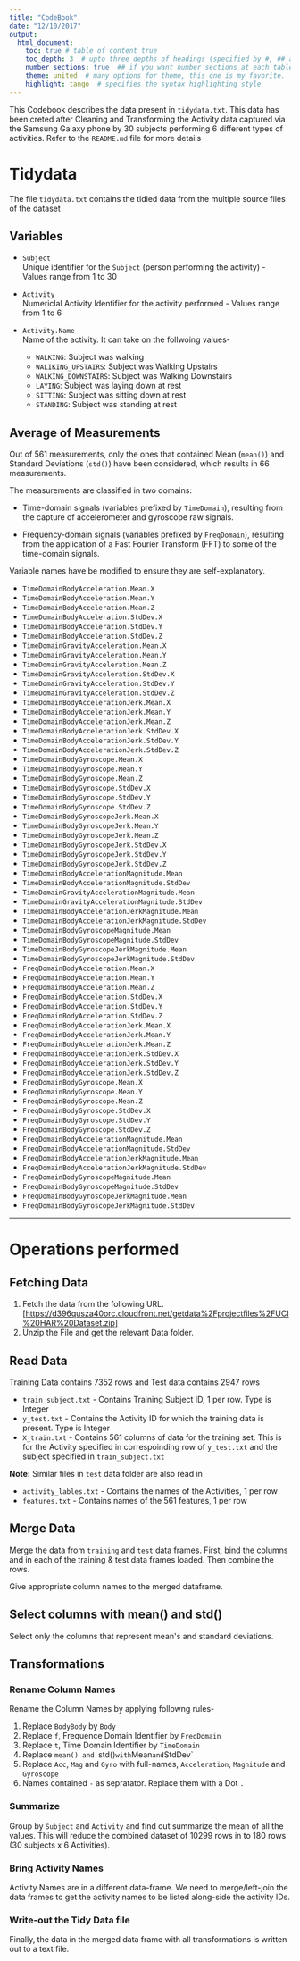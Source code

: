 ```yaml
---
title: "CodeBook"
date: "12/10/2017"
output: 
  html_document:
    toc: true # table of content true
    toc_depth: 3  # upto three depths of headings (specified by #, ## and ###)
    number_sections: true  ## if you want number sections at each table header
    theme: united  # many options for theme, this one is my favorite.
    highlight: tango  # specifies the syntax highlighting style
---
```


This Codebook describes the data present in `tidydata.txt`. This data has been creted after Cleaning and Transforming the Activity data captured via the Samsung Galaxy phone by 30 subjects performing 6 different types of activities. Refer to the `README.md` file for more details

# Tidydata 
The file `tidydata.txt` contains the tidied data from the multiple source files of the dataset

## Variables

* `Subject`  
Unique identifier for the `Subject` (person performing the activity) - Values range from 1 to 30  

* `Activity`  
Numericlal Activity Identifier for the activity performed - Values range from 1 to 6  

* `Activity.Name`  
Name of the activity. It can take on the follwoing values-  

    - `WALKING`: Subject was walking
    - `WALIKING_UPSTAIRS`: Subject was Walking Upstairs
    - `WALKING_DOWNSTAIRS`: Subject was Walking Downstairs
    - `LAYING`: Subject was laying down at rest
    - `SITTING`: Subject was sitting down at rest
    - `STANDING`: Subject was standing at rest

## Average of Measurements
Out of 561 measurements, only the ones that contained Mean (`mean()`) and Standard Deviations (`std()`) have been considered, which results in 66 measurements.

The measurements are classified in two domains:
* Time-domain signals (variables prefixed by `TimeDomain`), resulting from the capture of accelerometer and gyroscope raw signals.

* Frequency-domain signals (variables prefixed by `FreqDomain`), resulting from the application of a Fast Fourier Transform (FFT) to some of the time-domain signals.

Variable names have be modified to ensure they are self-explanatory.

* `TimeDomainBodyAcceleration.Mean.X`
* `TimeDomainBodyAcceleration.Mean.Y`
* `TimeDomainBodyAcceleration.Mean.Z`
* `TimeDomainBodyAcceleration.StdDev.X`
* `TimeDomainBodyAcceleration.StdDev.Y`
* `TimeDomainBodyAcceleration.StdDev.Z`
* `TimeDomainGravityAcceleration.Mean.X`
* `TimeDomainGravityAcceleration.Mean.Y`
* `TimeDomainGravityAcceleration.Mean.Z`
* `TimeDomainGravityAcceleration.StdDev.X`
* `TimeDomainGravityAcceleration.StdDev.Y`
* `TimeDomainGravityAcceleration.StdDev.Z`
* `TimeDomainBodyAccelerationJerk.Mean.X`
* `TimeDomainBodyAccelerationJerk.Mean.Y`
* `TimeDomainBodyAccelerationJerk.Mean.Z`
* `TimeDomainBodyAccelerationJerk.StdDev.X`
* `TimeDomainBodyAccelerationJerk.StdDev.Y`
* `TimeDomainBodyAccelerationJerk.StdDev.Z`
* `TimeDomainBodyGyroscope.Mean.X`
* `TimeDomainBodyGyroscope.Mean.Y`
* `TimeDomainBodyGyroscope.Mean.Z`
* `TimeDomainBodyGyroscope.StdDev.X`
* `TimeDomainBodyGyroscope.StdDev.Y`
* `TimeDomainBodyGyroscope.StdDev.Z`
* `TimeDomainBodyGyroscopeJerk.Mean.X`
* `TimeDomainBodyGyroscopeJerk.Mean.Y`
* `TimeDomainBodyGyroscopeJerk.Mean.Z`
* `TimeDomainBodyGyroscopeJerk.StdDev.X`
* `TimeDomainBodyGyroscopeJerk.StdDev.Y`
* `TimeDomainBodyGyroscopeJerk.StdDev.Z`
* `TimeDomainBodyAccelerationMagnitude.Mean`
* `TimeDomainBodyAccelerationMagnitude.StdDev`
* `TimeDomainGravityAccelerationMagnitude.Mean`
* `TimeDomainGravityAccelerationMagnitude.StdDev`
* `TimeDomainBodyAccelerationJerkMagnitude.Mean`
* `TimeDomainBodyAccelerationJerkMagnitude.StdDev`
* `TimeDomainBodyGyroscopeMagnitude.Mean`
* `TimeDomainBodyGyroscopeMagnitude.StdDev`
* `TimeDomainBodyGyroscopeJerkMagnitude.Mean`
* `TimeDomainBodyGyroscopeJerkMagnitude.StdDev`
* `FreqDomainBodyAcceleration.Mean.X`
* `FreqDomainBodyAcceleration.Mean.Y`
* `FreqDomainBodyAcceleration.Mean.Z`
* `FreqDomainBodyAcceleration.StdDev.X`
* `FreqDomainBodyAcceleration.StdDev.Y`
* `FreqDomainBodyAcceleration.StdDev.Z`
* `FreqDomainBodyAccelerationJerk.Mean.X`
* `FreqDomainBodyAccelerationJerk.Mean.Y`
* `FreqDomainBodyAccelerationJerk.Mean.Z`
* `FreqDomainBodyAccelerationJerk.StdDev.X`
* `FreqDomainBodyAccelerationJerk.StdDev.Y`
* `FreqDomainBodyAccelerationJerk.StdDev.Z`
* `FreqDomainBodyGyroscope.Mean.X`
* `FreqDomainBodyGyroscope.Mean.Y`
* `FreqDomainBodyGyroscope.Mean.Z`
* `FreqDomainBodyGyroscope.StdDev.X`
* `FreqDomainBodyGyroscope.StdDev.Y`
* `FreqDomainBodyGyroscope.StdDev.Z`
* `FreqDomainBodyAccelerationMagnitude.Mean`
* `FreqDomainBodyAccelerationMagnitude.StdDev`
* `FreqDomainBodyAccelerationJerkMagnitude.Mean`
* `FreqDomainBodyAccelerationJerkMagnitude.StdDev`
* `FreqDomainBodyGyroscopeMagnitude.Mean`
* `FreqDomainBodyGyroscopeMagnitude.StdDev`
* `FreqDomainBodyGyroscopeJerkMagnitude.Mean`
* `FreqDomainBodyGyroscopeJerkMagnitude.StdDev`

_________________________________________________________________________________

# Operations performed
## Fetching Data
1. Fetch the data from the following URL. [https://d396qusza40orc.cloudfront.net/getdata%2Fprojectfiles%2FUCI%20HAR%20Dataset.zip]
1. Unzip the File and get the relevant Data folder.

## Read Data
Training Data contains 7352 rows and Test data contains 2947 rows

* `train_subject.txt` - Contains Training Subject ID, 1 per row. Type is Integer
* `y_test.txt` - Contains the Activity ID for which the training data is present. Type is Integer
* `X_train.txt` - Contains 561 columns of data for the training set. This is for the Activity specified in correspoinding row of `y_test.txt` and the subject specified in `train_subject.txt`

**Note:** Similar files in `test` data folder are also read in

* `activity_lables.txt` - Contains the names of the Activities, 1 per row
* `features.txt` - Contains names of the 561 features, 1 per row

## Merge Data
Merge the data from `training` and `test` data frames. First, bind the columns and in each of the training & test data frames loaded. Then combine the rows.  

Give appropriate column names to the merged dataframe.  

## Select columns with mean() and std()
Select only the columns that represent mean's and standard deviations.

## Transformations
### Rename Column Names
Rename the Column Names by applying followng rules-
1. Replace `BodyBody` by `Body`
1. Replace `f`, Frequence Domain Identifier by `FreqDomain`
1. Replace `t`, Time Domain Identifier by `TimeDomain`
1. Replace `mean() and `std()` with `Mean` and `StdDev`
1. Replace `Acc`, `Mag` and `Gyro` with full-names, `Acceleration`, `Magnitude` and `Gyroscope`
1. Names contained `-` as sepratator. Replace them with a Dot `.`

### Summarize
Group by `Subject` and `Activity` and find out summarize the mean of all the values. This will reduce the combined dataset of 10299 rows in to 180 rows (30 subjects x 6 Activities).

### Bring Activity Names
Activity Names are in a different data-frame. We need to merge/left-join the data frames to get the activity names to be listed along-side the activity IDs.

### Write-out the Tidy Data file
Finally, the data in the merged data frame with all transformations is written out to a text file.
